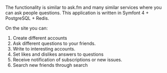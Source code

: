
The functionality is similar to ask.fm and many similar services where you can ask people questions.
This application is written in Symfont 4 + PostgreSQL + Redis.

On the site you can:
1. Create different accounts
2. Ask different questions to your friends.
3. Write to interesting accounts.
4. Set likes and dislikes answers to questions
5. Receive notification of subscriptions or new issues.
6. Search new friends through search
